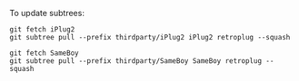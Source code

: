 To update subtrees:

```
git fetch iPlug2
git subtree pull --prefix thirdparty/iPlug2 iPlug2 retroplug --squash
```
```
git fetch SameBoy
git subtree pull --prefix thirdparty/SameBoy SameBoy retroplug --squash
```
